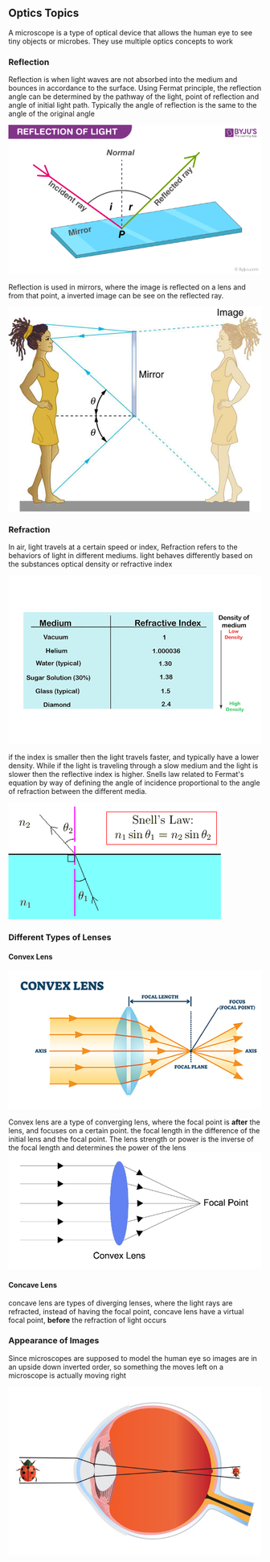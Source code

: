 ## Optics Topics
A microscope is a type of optical device that allows the human eye to see tiny objects or microbes. They use multiple optics concepts to work
### Reflection
Reflection is when light waves are not absorbed into the medium and bounces in accordance to the surface. Using Fermat principle, the reflection angle can be determined by the pathway of the light, point of reflection and angle of initial light path. Typically the angle of reflection is the same to the angle of the original angle

![img.png](Images/img.png)

Reflection is used in mirrors, where the image is reflected on a lens and from that point, a inverted image can be see on the reflected ray.

![img_1.png](Images/img_1.png)

### Refraction
In air, light travels at a certain speed or index, Refraction refers to the behaviors of light in different mediums. light behaves differently based on the substances optical density or refractive index

![img_2.png](Images/img_2.png)

if the index is smaller then the light travels faster, and typically have a lower density. While if the light is traveling through a slow medium and the light is slower then the reflective index is higher.
Snells law related to Fermat's equation by way of defining the angle of incidence proportional to the angle of refraction between the different media.

![img_3.png](Images/img_3.png)

### Different Types of Lenses
#### Convex Lens

![img_4.png](Images/img_4.png)

Convex lens are a type of converging lens, where the focal point is **after** the lens, and focuses on a certain point. the focal length in the difference of the initial lens and the focal point. The lens strength or power is the inverse of the focal length and determines the power of the lens
![img_5.png](Images/img_5.png)

#### Concave Lens
concave lens are types of diverging lenses, where the light rays are refracted, instead of having the focal point, concave lens have a virtual focal point, **before** the refraction of light occurs

### Appearance of Images
Since microscopes are supposed to model the human eye so images are in an upside down inverted order, so something the moves left on a microscope is actually moving right

![img_6.png](Images/img_6.png)

